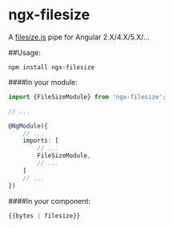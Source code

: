# ngx-filesize

A [filesize.js](https://filesizejs.com) pipe for Angular 2.X/4.X/5.X/...

##Usage:
```
npm install ngx-filesize
```

####In your module:
```typescript
import {FileSizeModule} from 'ngx-filesize';

// ...

@NgModule({
    // ...
    imports: [
        // ...
        FileSizeModule,
        // ...
    ]
    // ...
})
```

####In your component:
```typescript
{{bytes | filesize}}
```